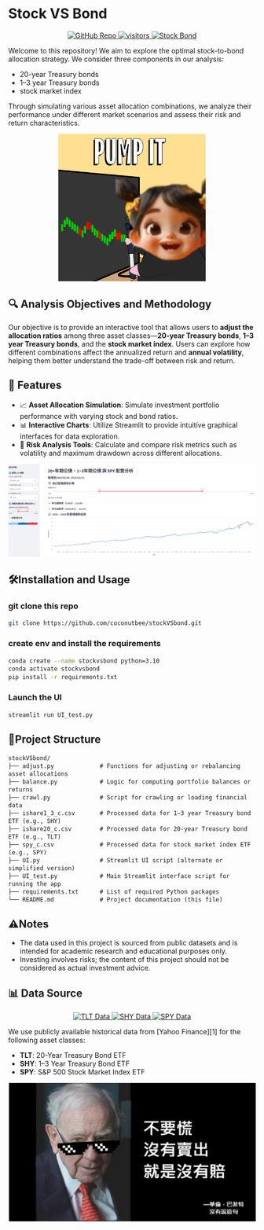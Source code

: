 # Stock VS Bond  
<p align="center">
  <a href="https://github.com/coconutbee/stockVSbond" target="_blank">
    <img src="https://img.shields.io/badge/GitHub-Repo-black?logo=github" alt="GitHub Repo">
    <img src="https://img.shields.io/badge/🔥visits-10M-red" alt="visitors">
  </a>
  <a href="https://stockvsbond.streamlit.app/" target="_blank">
    <img src="https://img.shields.io/badge/Stock%20Bond-Streamlit-success?logo=streamlit" alt="Stock Bond">
  </a>
</p>

Welcome to this repository! We aim to explore the optimal stock-to-bond allocation strategy.
We consider three components in our analysis: 
 - 20-year Treasury bonds
 - 1–3 year Treasury bonds
 - stock market index

Through simulating various asset allocation combinations, we analyze their performance under different market scenarios and assess their risk and return characteristics.
<p align="center">
  <img src="./repo_imgs/image.png" alt="preview" width="300"/>
</p>

## 🔍 Analysis Objectives and Methodology
Our objective is to provide an interactive tool that allows users to **adjust the allocation ratios** among three asset classes—**20-year Treasury bonds**, **1–3 year Treasury bonds**, and the **stock market index**.
Users can explore how different combinations affect the annualized return and **annual volatility**, helping them better understand the trade-off between risk and return.

## 🧰 Features

- 📈 **Asset Allocation Simulation**: Simulate investment portfolio performance with varying stock and bond ratios.
- 📊 **Interactive Charts**: Utilize Streamlit to provide intuitive graphical interfaces for data exploration.
- 🧪 **Risk Analysis Tools**: Calculate and compare risk metrics such as volatility and maximum drawdown across different allocations.
<p align="center">
  <img src="./repo_imgs/web_ui.png" alt="preview" width="750"/>
</p>

## 🛠️Installation and Usage 
### git clone this repo

```bash
git clone https://github.com/coconutbee/stockVSbond.git
```

### create env and install the requirements
```bash
conda create --name stockvsbond python=3.10
conda activate stockvsbond
pip install -r requirements.txt
```

### Launch the UI
```bash
streamlit run UI_test.py
```

## 📁Project Structure
```plaintext
stockVSbond/
├── adjust.py             # Functions for adjusting or rebalancing asset allocations
├── balance.py            # Logic for computing portfolio balances or returns
├── crawl.py              # Script for crawling or loading financial data
├── ishare1_3_c.csv       # Processed data for 1–3 year Treasury bond ETF (e.g., SHY)
├── ishare20_c.csv        # Processed data for 20-year Treasury bond ETF (e.g., TLT)
├── spy_c.csv             # Processed data for stock market index ETF (e.g., SPY)
├── UI.py                 # Streamlit UI script (alternate or simplified version)
├── UI_test.py            # Main Streamlit interface script for running the app
├── requirements.txt      # List of required Python packages
└── README.md             # Project documentation (this file)
```

## ⚠️Notes
 - The data used in this project is sourced from public datasets and is intended for academic research and educational purposes only.
 - Investing involves risks; the content of this project should not be considered as actual investment advice.

## 📊 Data Source
<p align="center">
  <a href="https://hk.finance.yahoo.com/quote/TLT/history/?period1=1116374400&period2=1747526400" target="_blank">
    <img src="https://img.shields.io/badge/View%20TLT%20Data-20Y%20Bond-blue?logo=yahoo" alt="TLT Data">
  </a>
  <a href="https://hk.finance.yahoo.com/quote/SHY/history/?period1=1116374400&period2=1747556692" target="_blank">
    <img src="https://img.shields.io/badge/View%20SHY%20Data-1--3Y%20Bond-blueviolet?logo=yahoo" alt="SHY Data">
  </a>
  <a href="https://hk.finance.yahoo.com/quote/SPY/history/?period1=1116374400&period2=1747556014" target="_blank">
    <img src="https://img.shields.io/badge/View%20SPY%20Data-Stock%20Index-success?logo=yahoo" alt="SPY Data">
  </a>
</p>
We use publicly available historical data from [Yahoo Finance][1] for the following asset classes:

- **TLT**: 20-Year Treasury Bond ETF  
- **SHY**: 1–3 Year Treasury Bond ETF  
- **SPY**: S&P 500 Stock Market Index ETF


<p align="center">
  <img src="./repo_imgs/never_loss.png" alt="preview" width="600"/>
</p>

[1]: (https://finance.yahoo.com/)